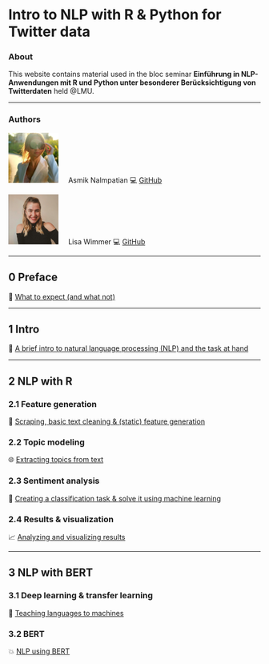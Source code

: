 # Intro to NLP with R & Python for Twitter data
### About

This website contains material used in the bloc seminar **Einführung in NLP-Anwendungen mit R und Python unter besonderer Berücksichtigung von Twitterdaten** held @LMU.

***

### Authors

<img src="figures/bild_asmik.jfif" width="100" height="100"> &nbsp; &nbsp; Asmik Nalmpatian 💻 [GitHub](https://github.com/asmiknalmpatian)

<img src="figures/bild_lisa.PNG" width="100" height="100"> &nbsp; &nbsp; Lisa Wimmer 💻 [GitHub](https://github.com/lisa-wm)

***

## **0 Preface**
<!-- [Contents](pages/0_preface.html) -->
🧭 [What to expect (and what not)](0_preface.html)

***

## **1 Intro**
💬 [A brief intro to natural language processing (NLP) and the task at hand](template.html)

***

## **2 NLP with R**
### **2.1 Feature generation**
💼 [Scraping, basic text cleaning & (static) feature generation](template.html)

### **2.2 Topic modeling**
🌐 [Extracting topics from text](template.html)

### **2.3 Sentiment analysis**
🚀 [Creating a classification task & solve it using machine learning](template.html)

### **2.4 Results & visualization**
📈 [Analyzing and visualizing results](template.html)

***

## **3 NLP with BERT**
### **3.1 Deep learning & transfer learning**
🧠 [Teaching languages to machines](template.html)

### **3.2 BERT**
💥 [NLP using BERT](template.html)
